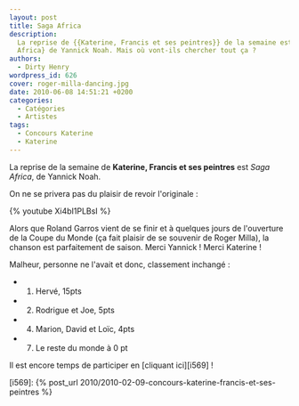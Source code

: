 ```yaml
---
layout: post
title: Saga Africa
description:
  La reprise de {{Katerine, Francis et ses peintres}} de la semaine est {Saga
  Africa} de Yannick Noah. Mais où vont-ils chercher tout ça ?
authors:
  - Dirty Henry
wordpress_id: 626
cover: roger-milla-dancing.jpg
date: 2010-06-08 14:51:21 +0200
categories:
  - Catégories
  - Artistes
tags:
  - Concours Katerine
  - Katerine
---
```


La reprise de la semaine de **Katerine, Francis et ses peintres** est _Saga
Africa_, de Yannick Noah.

On ne se privera pas du plaisir de revoir l'originale :

{% youtube Xi4bI1PLBsI %}

Alors que Roland Garros vient de se finir et à quelques jours de l'ouverture de
la Coupe du Monde (ça fait plaisir de se souvenir de Roger Milla), la chanson
est parfaitement de saison. Merci Yannick ! Merci Katerine !

Malheur, personne ne l'avait et donc, classement inchangé :

- 1. Hervé, 15pts
- 2. Rodrigue et Joe, 5pts
- 4. Marion, David et Loïc, 4pts
- 7. Le reste du monde à 0 pt

Il est encore temps de participer en [cliquant ici][i569] !

[i569]: {% post_url 2010/2010-02-09-concours-katerine-francis-et-ses-peintres %}
